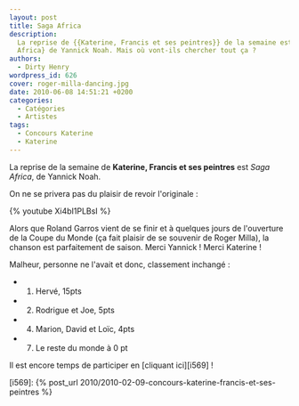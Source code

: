 ```yaml
---
layout: post
title: Saga Africa
description:
  La reprise de {{Katerine, Francis et ses peintres}} de la semaine est {Saga
  Africa} de Yannick Noah. Mais où vont-ils chercher tout ça ?
authors:
  - Dirty Henry
wordpress_id: 626
cover: roger-milla-dancing.jpg
date: 2010-06-08 14:51:21 +0200
categories:
  - Catégories
  - Artistes
tags:
  - Concours Katerine
  - Katerine
---
```


La reprise de la semaine de **Katerine, Francis et ses peintres** est _Saga
Africa_, de Yannick Noah.

On ne se privera pas du plaisir de revoir l'originale :

{% youtube Xi4bI1PLBsI %}

Alors que Roland Garros vient de se finir et à quelques jours de l'ouverture de
la Coupe du Monde (ça fait plaisir de se souvenir de Roger Milla), la chanson
est parfaitement de saison. Merci Yannick ! Merci Katerine !

Malheur, personne ne l'avait et donc, classement inchangé :

- 1. Hervé, 15pts
- 2. Rodrigue et Joe, 5pts
- 4. Marion, David et Loïc, 4pts
- 7. Le reste du monde à 0 pt

Il est encore temps de participer en [cliquant ici][i569] !

[i569]: {% post_url 2010/2010-02-09-concours-katerine-francis-et-ses-peintres %}
